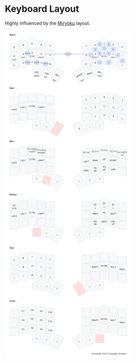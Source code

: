 # Keyboard Layout

Highly influenced by the [Miryoku](https://github.com/manna-harbour/miryoku/tree/master/docs/reference) layout.

![Keymap](./images/my_keymap.svg)
